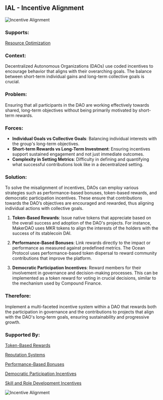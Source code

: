 ## IAL - Incentive Alignment

![Incentive Alignment](./output/illustrations/incentive_alignment.png)

### Supports:

[Resource Optimization](./resource_optimization.html)

### Context:

Decentralized Autonomous Organizations (DAOs) use coded incentives to encourage behavior that aligns with their overarching goals. The balance between short-term individual gains and long-term collective goals is crucial.

### Problem:

Ensuring that all participants in the DAO are working effectively towards shared, long-term objectives without being primarily motivated by short-term rewards.

### Forces:

- **Individual Goals vs Collective Goals**: Balancing individual interests with the group's long-term objectives.
- **Short-term Rewards vs Long-Term Investment**: Ensuring incentives support sustained engagement and not just immediate outcomes.
- **Complexity in Setting Metrics**: Difficulty in defining and quantifying what successful contributions look like in a decentralized setting.

### Solution:

To solve the misalignment of incentives, DAOs can employ various strategies such as performance-based bonuses, token-based rewards, and democratic participation incentives. These ensure that contributions towards the DAO’s objectives are encouraged and rewarded, thus aligning individual actions with collective goals.

1. **Token-Based Rewards**: Issue native tokens that appreciate based on the overall success and adoption of the DAO's projects. For instance, MakerDAO uses MKR tokens to align the interests of the holders with the success of its stablecoin DAI.

2. **Performance-Based Bonuses**: Link rewards directly to the impact or performance as measured against predefined metrics. The Ocean Protocol uses performance-based token dispersal to reward community contributions that improve the platform.

3. **Democratic Participation Incentives**: Reward members for their involvement in governance and decision-making processes. This can be implemented as a token reward for voting in crucial decisions, similar to the mechanism used by Compound Finance.

### Therefore:

Implement a multi-faceted incentive system within a DAO that rewards both the participation in governance and the contributions to projects that align with the DAO's long-term goals, ensuring sustainability and progressive growth.

### Supported By:

[Token-Based Rewards](./token_based_rewards.html)

[Reputation Systems](./reputation_systems.html)

[Performance-Based Bonuses](./performance_based_bonuses.html)

[Democratic Participation Incentives](./democratic_participation_incentives.html)

[Skill and Role Development Incentives](./skill_and_role_development_incentives.html)

![Incentive Alignment](./output/incentive_alignment_specific_graph.png)